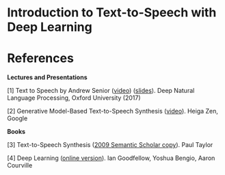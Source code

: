 Introduction to Text-to-Speech with Deep Learning
=================================================

References
==========

**Lectures and Presentations**

[1] Text to Speech by Andrew Senior ([video](https://www.youtube.com/watch?v=1Mb-KHQNdcM)) ([slides](https://github.com/oxford-cs-deepnlp-2017/lectures/blob/master/Lecture%2010%20-%20Text%20to%20Speech.pdf)). Deep Natural Language Processing, Oxford University (2017)

[2] Generative Model-Based Text-to-Speech Synthesis ([video](https://www.youtube.com/watch?v=nsrSrYtKkT8)). Heiga Zen, Google

**Books**

[3] Text-to-Speech Synthesis ([2009 Semantic Scholar copy](https://www.semanticscholar.org/paper/Text-To-Speech-Synthesis-Taylor/f8d97b9f3019cc2c0f99984378f11cb030c014ec)). Paul Taylor

[4] Deep Learning ([online version](https://www.deeplearningbook.org/)). Ian Goodfellow, Yoshua Bengio, Aaron Courville
